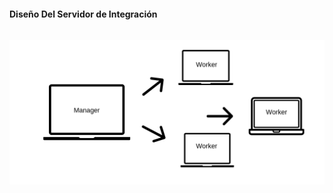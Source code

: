 <h1 class="title" style="display:none">Alcance</h1>
<h4 style="text-transform: none;"> Diseño Del Servidor de Integración </h4>

<img src="media\images\ServidorDespliegue.png" alt="Jenkins" style="margin: 15px 0px;
                                                                            background: none;
                                                                            border: 0;
                                                                            box-shadow: none;">